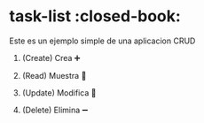 # task-list :closed-book:

Este es un ejemplo simple de una aplicacion CRUD

1. (Create) Crea :heavy_plus_sign:

2. (Read) Muestra :page_facing_up:

3. (Update) Modifica 🔧

4. (Delete) Elimina :heavy_minus_sign:

